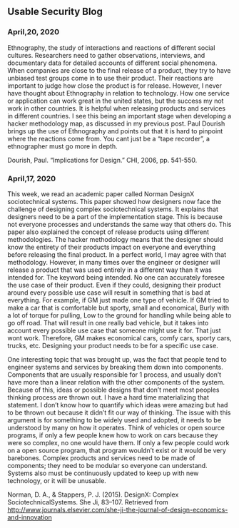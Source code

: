 ## Usable Security Blog
### April,20, 2020
Ethnography, the study of interactions and reactions of different social cultures. Researchers need to gather observations, interviews, and documentary data for detailed accounts of different social phenomena. When companies are close to the final release of a product, they try to have unbiased test groups come in to use their product. Their reactions are important to judge how close the product is for release. However, I never have thought about Ethnography in relation to technology. How one service or application can work great in the united states, but the success my not work in other countries. It is helpful when releasing products and services in different countries. I see this being an important stage when developing a hacker methodology map, as discussed in my previous post. Paul Dourish brings up the use of Ethnography and points out that it is hard to pinpoint where the reactions come from. You cant just be a “tape recorder”, a ethnographer must go more in depth.  

Dourish, Paul. “Implications for Design.” CHI, 2006, pp. 541-550.

### April,17, 2020
This week, we read an academic paper called Norman DesignX sociotechnical systems. This paper showed how designers now face the challenge of designing complex sociotechnical systems. It explains that designers need to be a part of the implementation stage. This is because not everyone processes and understands the same way that others do. This paper also explained the concept of release products using different methodologies. The hacker methodology means that the designer should know the entirety of their products impact on everyone and everything before releasing the final product. In a perfect world, I may agree with that methodology. However, in many times over the engineer or designer will release a product that was used entirely in a different way than it was intended for. The keyword being intended. No one can accurately foresee the use case of their product. Even if they could, designing their product around every possible use case will result in something that is bad at everything. For example, if GM just made one type of vehicle. If GM tried to make a car that is comfortable but sporty, small and economical, Burly with a lot of torque for pulling, Low to the ground for handling while being able to go off road. That will result in one really bad vehicle, but it takes into account every possible use case that someone might use it for. That just wont work. Therefore, GM makes economical cars, comfy cars, sporty cars, trucks, etc. Designing your product needs to be for a specific use case. 

One interesting topic that was brought up, was the fact that people tend to engineer systems and services by breaking them down into components. Components that are usually responsible for 1 process, and usually don’t have more than a linear relation with the other components of the system. Because of this, ideas or possible designs that don’t meet most peoples thinking process are thrown out. I have a hard time materializing that statement. I don’t know how to quantify which ideas were amazing but had to be thrown out because it didn’t fit our way of thinking. The issue with this argument is for something to be widely used and adopted, it needs to be understood by many on how it operates. Think of vehicles or open source programs, if only a few people knew how to work on cars because they were so complex, no one would have them. If only a few people could work on a open source program, that program wouldn’t exist or it would be very barebones. Complex products and services need to be made of components; they need to be modular so everyone can understand. Systems also must be continuously updated to keep up with new technology, or it will be unusable. 

Norman, D. A., & Stappers, P. J. (2015). DesignX: Complex SociotechnicalSystems. She Ji, 83–107. Retrieved from http://www.journals.elsevier.com/she-ji-the-journal-of-design-economics-and-innovation

